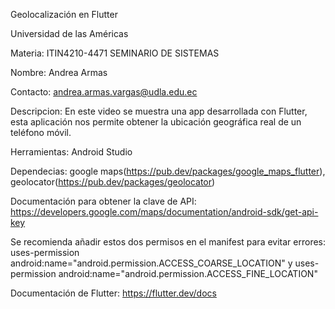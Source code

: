 Geolocalización en Flutter

Universidad de las Américas

Materia: ITIN4210-4471 SEMINARIO DE SISTEMAS

Nombre: Andrea Armas

Contacto: andrea.armas.vargas@udla.edu.ec

Descripcion: En este video se muestra una app desarrollada con Flutter, esta aplicación nos permite obtener la ubicación geográfica real de un teléfono móvil.

Herramientas: Android Studio

Dependecias: google maps(https://pub.dev/packages/google_maps_flutter), geolocator(https://pub.dev/packages/geolocator)

Documentación para obtener la clave de API: https://developers.google.com/maps/documentation/android-sdk/get-api-key

Se recomienda añadir estos dos permisos en el manifest para evitar errores:
uses-permission android:name="android.permission.ACCESS_COARSE_LOCATION" y uses-permission android:name="android.permission.ACCESS_FINE_LOCATION"

Documentación de Flutter: https://flutter.dev/docs
